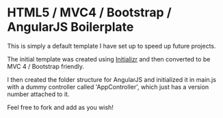 HTML5 / MVC4 / Bootstrap / AngularJS Boilerplate
====================================

This is simply a default template I have set up to speed up future projects.

The initial template was created using [Initializr](http://www.initializr.com) and then converted to be MVC 4 / Bootstrap friendly.

I then created the folder structure for AngularJS and initialized it in main.js with a dummy controller called 'AppController', which just has a version number attached to it.

Feel free to fork and add as you wish!
